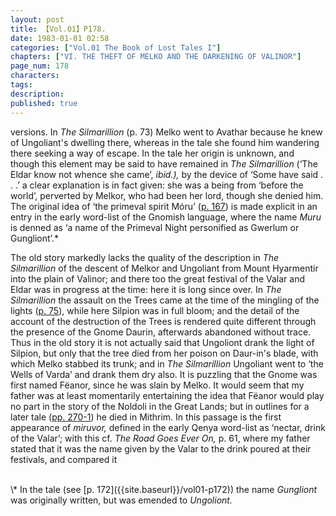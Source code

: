 ```yaml
---
layout: post
title: 【Vol.01】P178.
date: 1983-01-01 02:58
categories: ["Vol.01 The Book of Lost Tales I"]
chapters: ["VI. THE THEFT OF MELKO AND THE DARKENING OF VALINOR"]
page_num: 178
characters: 
tags: 
description: 
published: true
---
```


<p style="text-indent: 0;">
versions. In <I>The Silmarillion</I> (p. 73) Melko went to Avathar because he knew of Ungoliant's dwelling there, whereas in the tale she found him wandering there seeking a way of escape. In the tale her origin is unknown, and though this element may be said to have remained in <I>The Silmarillion</I> (‘The Eldar know not whence she came’, <I>ibid.),</I> by the device of ‘Some have said . . .’ a clear explanation is in fact given: she was a being from ‘before the world’, perverted by Melkor, who had been her lord, though she denied him. The original idea of ‘the primeval spirit Móru’ (<a href="{{site.baseurl}}/vol01-p167">p. 167</a>) is made explicit in an entry in the early word-list of the Gnomish language, where the name <I>Muru</I> is denned as ‘a name of the Primeval Night personified as Gwerlum or Gungliont’.*
</p>

The old story markedly lacks the quality of the description in <I>The Silmarillion</I> of the descent of Melkor and Ungoliant from Mount Hyarmentir into the plain of Valinor; and there too the great festival of the Valar and Eldar was in progress at the time: here it is long since over. In <I>The Silmarillion</I> the assault on the Trees came at the time of the mingling of the lights ([p. 75]({{site.baseurl}}/vol01-p75)), while here Silpion was in full bloom; and the detail of the account of the destruction of the Trees is rendered quite different through the presence of the Gnome Daurin, afterwards abandoned without trace. Thus in the old story it is not actually said that Ungoliont drank the light of Silpion, but only that the tree died from her poison on Daur-in's blade, with which Melko stabbed its trunk; and in <I>The Silmarillion</I> Ungoliant went to ‘the Wells of Varda’ and drank them dry also. It is puzzling that the Gnome was first named Fëanor, since he was slain by Melko. It would seem that my father was at least momentarily entertaining the idea that Fëanor would play no part in the story of the Noldoli in the Great Lands; but in outlines for a later tale ([pp. 270-1]({{site.baseurl}}/vol01-p270)) he died in Mithrim. In this passage is the first appearance of <I>miruvor,</I> defined in the early Qenya word-list as ‘nectar, drink of the Valar’; with this cf. <I>The Road Goes Ever On,</I> p. 61, where my father stated that it was the name given by the Valar to the drink poured at their festivals, and compared it

<BR>
\* In the tale (see [p. 172]({{site.baseurl}}/vol01-p172)) the name <I>Gungliont</I> was originally written, but was emended to <I>Ungoliont.</I>

